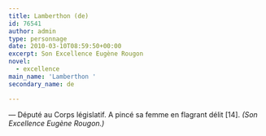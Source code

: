 ```yaml
---
title: Lamberthon (de)
id: 76541
author: admin
type: personnage
date: 2010-03-10T08:59:50+00:00
excerpt: Son Excellence Eugène Rougon
novel:
  - excellence
main_name: 'Lamberthon '
secondary_name: de

---
```

— Député au Corps législatif. A pincé sa femme en flagrant délit [14]. _(Son Excellence Eugène Rougon.)_